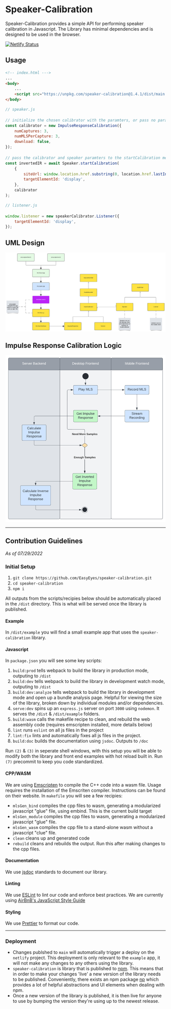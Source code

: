 # Speaker-Calibration
Speaker-Calibration provides a simple API for performing speaker calibration in Javascript. The Library has minimal dependencies and is designed to be used in the browser. 

[![Netlify Status](https://api.netlify.com/api/v1/badges/4662ab8c-dd4f-43ce-8e2d-add7a406300a/deploy-status)](https://app.netlify.com/sites/focused-hodgkin-0a6531/deploys)

## Usage
```html
<!-- index.html --->
...
<body>
    ...
    <script src="https://unpkg.com/speaker-calibration@1.4.1/dist/main.js"></script>
</body>
```
```javascript
// speaker.js

// initialize the chosen calibrator with the paramters, or pass no paramters to use default settings
const calibrator = new ImpulseResponseCalibration({
    numCaptures: 3,
    numMLSPerCapture: 3,
    download: false,
});

// pass the calibrator and speaker paramters to the startCalibration method (async)
const invertedIR = await Speaker.startCalibration(
    {
        siteUrl: window.location.href.substring(0, location.href.lastIndexOf('/')),
        targetElementId: 'display',
    },
    calibrator
);
```
```javascript
// listener.js

window.listener = new speakerCalibrator.Listener({
    targetElementId: 'display',
});
```
## UML Design
![UML Diagram of the Speaker Calibration Library](doc/Speaker-Calibration-UML-Diagram.png)

## Impulse Response Calibration Logic
![Logic Diagram of the Speaker Calibration Library](doc/sc-activity-diagram.png)

---

## Contribution Guidelines

_As of 07/29/2022_


### Initial Setup

1. `git clone https://github.com/EasyEyes/speaker-calibration.git`
2. `cd speaker-calibration`
3. `npm i`


All outputs from the scripts/recipies below should be automatically placed in the `/dist` directory.
This is what will be served once the library is published.

#### Example

In `/dist/example` you will find a small example app that uses the `speaker-calibration` library.

#### Javascript

In `package.json` you will see some key scripts:

1.  `build:prod` tells webpack to build the library in production mode,
    outputing to `/dist`
2.  `build:dev` tells webpack to build the library in development watch mode,
    outputing to `/dist`
3.  `build:dev:analyze` tells webpack to build the library in development mode and open up a bundle analysis page. Helpful for viewing the size of the library, broken down by individual modules and/or dependencies.
4.  `serve:dev` spins up an `express.js` server on port `3000` using `nodemon`. It serves the
    `/dist` & `/dist/example` folders.
5.  `build:wasm` calls the makefile recipe to clean, and rebuild the web assembly code (requires emscripten installed, more details below)
6.  `lint` runs `eslint` on all js files in the project
7.  `lint:fix` lints and automatically fixes all js files in the project.
8.  `build:doc` builds the documentation using `jsdoc`. Outputs to `/doc`

Run `(2)` & `(3)` in seperate shell windows, with this setup you will be able to modify both the
library and front end examples with hot reload built in. Run `(7)` precommit to keep you code standardized.

#### CPP/WASM

We are using [Emscripten](https://emscripten.org/) to compile the C++ code into a wasm file. Usage
requires the installation of the Emscriten compiler. Instructions can be found on their website. In
`makefile` you will see a few recipies:

- `mlsGen_bind` compiles the cpp files to wasm, generating a modularized javascript "glue" file,
  using embind. This is the current build target
- `mlsGen_module` compiles the cpp files to wasm, generating a modularized javascript "glue" file.
- `mlsGen_wasm` compiles the cpp file to a stand-alone wasm without a javascript "clue" file.
- `clean` cleans up and generated code
- `rebuild` cleans and rebuilds the output. Run this after making changes to the cpp files.

#### Documentation

We use [jsdoc](https://jsdoc.app/) standards to document our library.

#### Linting

We use [ESLint](https://eslint.org/) to lint our code and enforce best practices. We are currently
using [AirBnB's JavaScript Style Guide](https://airbnb.io/javascript/)

#### Styling

We use [Prettier](https://prettier.io/) to format our code.

---


### Deployment

* Changes publshed to `main` will automatically trigger a deploy on the `netlify` project. This deployment is only relevant to the `example` app, it will not make any changes to any others using the library. 
* `speaker-calibration` is library that is published to [npm](https://www.npmjs.com/). This means that in order to make your changes 'live' a new version of the library needs to be published. Conveniently, there exists an npm package [np](https://www.npmjs.com/package/np) which provides a lot of helpful abstractions and UI elements when dealing with npm. 
* Once a new version of the library is published, it is then live for anyone to use by bumping the version they're using up to the newest release. 


